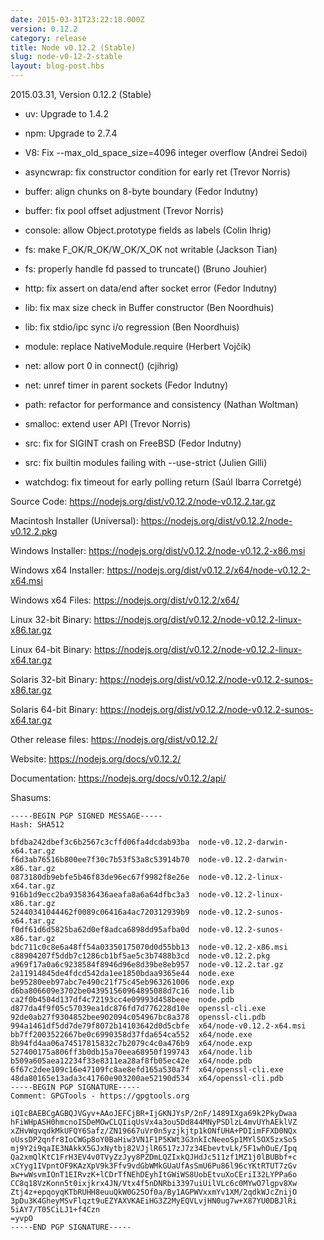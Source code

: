 ```yaml
---
date: 2015-03-31T23:22:18.000Z
version: 0.12.2
category: release
title: Node v0.12.2 (Stable)
slug: node-v0-12-2-stable
layout: blog-post.hbs
---
```


2015.03.31, Version 0.12.2 (Stable)

* uv: Upgrade to 1.4.2

* npm: Upgrade to 2.7.4

* V8: Fix --max_old_space_size=4096 integer overflow (Andrei Sedoi)

* asyncwrap: fix constructor condition for early ret (Trevor Norris)

* buffer: align chunks on 8-byte boundary (Fedor Indutny)

* buffer: fix pool offset adjustment (Trevor Norris)

* console: allow Object.prototype fields as labels (Colin Ihrig)

* fs: make F_OK/R_OK/W_OK/X_OK not writable (Jackson Tian)

* fs: properly handle fd passed to truncate() (Bruno Jouhier)

* http: fix assert on data/end after socket error (Fedor Indutny)

* lib: fix max size check in Buffer constructor (Ben Noordhuis)

* lib: fix stdio/ipc sync i/o regression (Ben Noordhuis)

* module: replace NativeModule.require (Herbert Vojčík)

* net: allow port 0 in connect() (cjihrig)

* net: unref timer in parent sockets (Fedor Indutny)

* path: refactor for performance and consistency (Nathan Woltman)

* smalloc: extend user API (Trevor Norris)

* src: fix for SIGINT crash on FreeBSD (Fedor Indutny)

* src: fix builtin modules failing with --use-strict (Julien Gilli)

* watchdog: fix timeout for early polling return (Saúl Ibarra Corretgé)

Source Code: https://nodejs.org/dist/v0.12.2/node-v0.12.2.tar.gz

Macintosh Installer (Universal): https://nodejs.org/dist/v0.12.2/node-v0.12.2.pkg

Windows Installer: https://nodejs.org/dist/v0.12.2/node-v0.12.2-x86.msi

Windows x64 Installer: https://nodejs.org/dist/v0.12.2/x64/node-v0.12.2-x64.msi

Windows x64 Files: https://nodejs.org/dist/v0.12.2/x64/

Linux 32-bit Binary: https://nodejs.org/dist/v0.12.2/node-v0.12.2-linux-x86.tar.gz

Linux 64-bit Binary: https://nodejs.org/dist/v0.12.2/node-v0.12.2-linux-x64.tar.gz

Solaris 32-bit Binary: https://nodejs.org/dist/v0.12.2/node-v0.12.2-sunos-x86.tar.gz

Solaris 64-bit Binary: https://nodejs.org/dist/v0.12.2/node-v0.12.2-sunos-x64.tar.gz

Other release files: https://nodejs.org/dist/v0.12.2/

Website: https://nodejs.org/docs/v0.12.2/

Documentation: https://nodejs.org/docs/v0.12.2/api/

Shasums:

```
-----BEGIN PGP SIGNED MESSAGE-----
Hash: SHA512

bfdba242dbef3c6b2567c3cffd06fa4dcdab93ba  node-v0.12.2-darwin-x64.tar.gz
f6d3ab76516b800ee7f30c7b53f53a8c53914b70  node-v0.12.2-darwin-x86.tar.gz
0873180db9ebfe5b46f83de96ec67f9982f8e26e  node-v0.12.2-linux-x64.tar.gz
916b1d9ecc2ba935836436aeafa8a6a64dfbc3a3  node-v0.12.2-linux-x86.tar.gz
52440341044462f0089c06416a4ac720312939b9  node-v0.12.2-sunos-x64.tar.gz
f0df61d6d5825ba62d0ef8adca6898dd95afba0d  node-v0.12.2-sunos-x86.tar.gz
bdc711c0c8e6a48ff54a03350175070d0d55bb13  node-v0.12.2-x86.msi
c88904207f5ddb7c1286cb1bf5ae5c3b7488b3cd  node-v0.12.2.pkg
a969f17a0a6c9238584f8946d96e8d39be8eb957  node-v0.12.2.tar.gz
2a11914845de4fdcd542da1ee1850bdaa9365e44  node.exe
be95280eeb97abc7e490c21f75c45eb963261006  node.exp
d6ba806609e3702be043951560964895088d7c16  node.lib
ca2f0b4504d137df4c72193cc4e09993d458beee  node.pdb
d877da4f9f05c57039ea1dc876fd7d776228d10e  openssl-cli.exe
92de0ab27f9304852bee902094c054967bc8a378  openssl-cli.pdb
994a1461df5dd7de79f8072b14103642d0d5cbfe  x64/node-v0.12.2-x64.msi
bb7ff2003522667be0c6990358d37fda654ca552  x64/node.exe
8b94fd4aa06a74517815832c7b2079c4c0a476b9  x64/node.exp
527400175a806ff3b0db15a70eea68950f199743  x64/node.lib
b509a605aea12234f33e8311ea28af8fb05ec42e  x64/node.pdb
6f67c2dee109c16e47109fc8ae8efd165a530a7f  x64/openssl-cli.exe
48da80165e13ada3c41760e903200ae52190d534  x64/openssl-cli.pdb
-----BEGIN PGP SIGNATURE-----
Comment: GPGTools - https://gpgtools.org

iQIcBAEBCgAGBQJVGyv+AAoJEFCjBR+IjGKNJYsP/2nF/1489IXga69k2PkyDwaa
hFiWHpASH0hmcnoISDeMOwCLQIiqUsVx4a3ou5Dd844MNyPSDlzL4mvUYhAEklVZ
xZHvWqvqdkMkUFQY6Safz/ZN19667uVr0n5yzjkjtp1kONfUHA+PDIimFFXD0NQx
oUssDP2qnfr8IoCWGp8oY0BaHiw3VN1F1P5KWt3G3nkIcNeeoSp1MYl5OX5zxSo5
mj9Y2i9qaIE3NAkkX5GJxNytbj82VJjlR6517zJ7z34EbevtvLk/5F1whOuE/Ipq
Qa2xmQlKtC1FrH3EV4v0TVyZzJyy8PZDmLQZIxkQJHdJc511zf1MZ1j0lBUBbf+c
xCYyg1IVpntOF9KAzXpV9k3Ffv9vdGbWMkGUaUfAsSmU6Pu86l96cYKtRTUT7zGv
Bw+wWsvmIOnT1EIRvzK+lCDrTfNEhDEyhItGWiWS8UobEtvuXoCEriI32LYPPa6o
CC8q18VzKonn5t0ixjkrx4JN/Vtx4f5nDNRbi3397uiUilVLc6c0MYwO7lgpv8Xw
Ztj4z+epqoyqKTbRUHH8euuQkW0G25Of0a/By1AGPWVxxmYv1XM/2qdkWJcZnijO
3pDu3K4GheyMSvFlqzt9uEZYAXVKAEiHG3Z2MyEQVLvjHN0ug7w+X87YU0DBJlRi
5iAY7/T05CiLJ1+f4Czn
=yvpO
-----END PGP SIGNATURE-----
```
